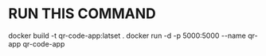 # RUN THIS COMMAND
docker build -t qr-code-app:latset .
docker run -d -p 5000:5000 --name qr-app qr-code-app
